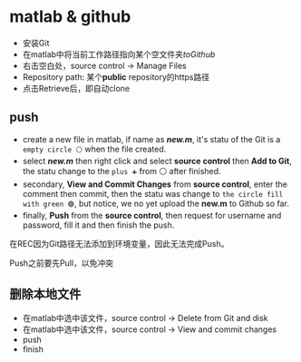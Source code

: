 # matlab & github

- 安装Git
- 在matlab中将当前工作路径指向某个空文件夹*toGithub*
- 右击空白处，source control -> Manage Files
- Repository path: 某个**public** repository的https路径
- 点击Retrieve后，即自动clone

## push
- create a new file in matlab, if name as ***new.m***, it's statu of the Git is a `empty circle ⚪` when the file created.
- select ***new.m*** then right click and select **source control** then **Add to Git**, the statu change to the `plus ➕` from ⚪ after finished.
- secondary, **View and Commit Changes** from **source control**, enter the comment then commit, then the statu was change to `the circle fill with green 🟢`, but notice, we no yet upload the **new.m** to Github so far.
- finally, **Push** from the **source control**, then request for username and password, fill it and then finish the push.


在REC因为Git路径无法添加到环境变量，因此无法完成Push。

Push之前要先Pull，以免冲突


## 删除本地文件

- 在matlab中选中该文件，source control -> Delete from Git and disk
- 在matlab中选中该文件，source control -> View and commit changes
- push
- finish
